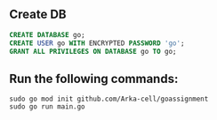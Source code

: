 ## Create DB

```SQL
CREATE DATABASE go;
CREATE USER go WITH ENCRYPTED PASSWORD 'go';
GRANT ALL PRIVILEGES ON DATABASE go TO go;
```

## Run the following commands:

```Shell 
sudo go mod init github.com/Arka-cell/goassignment
sudo go run main.go
```